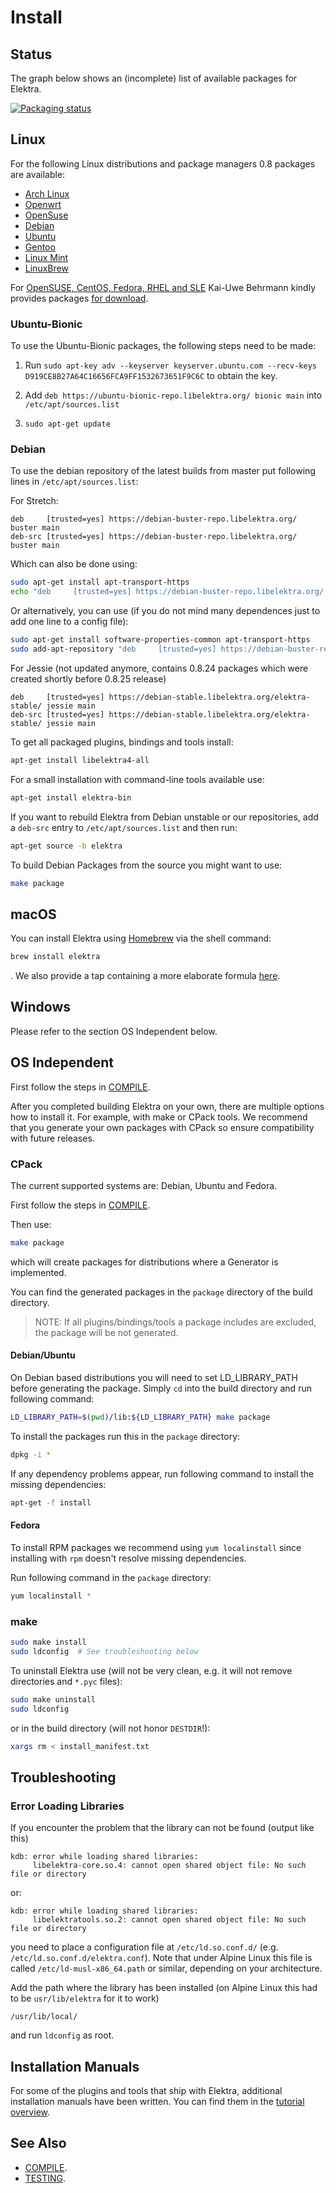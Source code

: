 # Install

## Status

The graph below shows an (incomplete) list of available packages for Elektra.

[![Packaging status](https://repology.org/badge/vertical-allrepos/elektra.svg)](https://repology.org/metapackage/elektra/versions)

## Linux

For the following Linux distributions and package managers 0.8 packages are available:

- [Arch Linux](https://aur.archlinux.org/packages/elektra/)
- [Openwrt](https://github.com/openwrt/packages/tree/master/libs/elektra)
- [OpenSuse](https://software.opensuse.org/package/elektra)
- [Debian](https://packages.debian.org/de/jessie/libelektra4)
- [Ubuntu](https://launchpad.net/ubuntu/+source/elektra)
- [Gentoo](http://packages.gentoo.org/package/app-admin/elektra)
- [Linux Mint](https://community.linuxmint.com/software/view/elektra-bin)
- [LinuxBrew](https://github.com/Linuxbrew/homebrew-core/blob/master/Formula/elektra.rb)

For [OpenSUSE, CentOS, Fedora, RHEL and SLE](https://build.opensuse.org/package/show/home:bekun:devel/elektra)
Kai-Uwe Behrmann kindly provides packages [for download](http://software.opensuse.org/download.html?project=home%3Abekun%3Adevel&package=libelektra4).

### Ubuntu-Bionic

To use the Ubuntu-Bionic packages, the following steps need to be made:

1. Run `sudo apt-key adv --keyserver keyserver.ubuntu.com --recv-keys D919CE8B27A64C16656FCA9FF1532673651F9C6C` to obtain the key.

2. Add `deb https://ubuntu-bionic-repo.libelektra.org/ bionic main` into `/etc/apt/sources.list`

3. `sudo apt-get update`

### Debian

To use the debian repository of the latest builds from master put following lines in
`/etc/apt/sources.list`:

For Stretch:

```
deb     [trusted=yes] https://debian-buster-repo.libelektra.org/ buster main
deb-src [trusted=yes] https://debian-buster-repo.libelektra.org/ buster main
```

Which can also be done using:

```sh
sudo apt-get install apt-transport-https
echo "deb     [trusted=yes] https://debian-buster-repo.libelektra.org/ buster main" | sudo tee /etc/apt/sources.list.d/elektra.list
```

Or alternatively, you can use (if you do not mind many dependences just to add one line to a config file):

```sh
sudo apt-get install software-properties-common apt-transport-https
sudo add-apt-repository "deb     [trusted=yes] https://debian-buster-repo.libelektra.org/ buster main"
```

For Jessie (not updated anymore, contains 0.8.24 packages which were created shortly before 0.8.25 release)

```
deb     [trusted=yes] https://debian-stable.libelektra.org/elektra-stable/ jessie main
deb-src [trusted=yes] https://debian-stable.libelektra.org/elektra-stable/ jessie main
```

To get all packaged plugins, bindings and tools install:

```sh
apt-get install libelektra4-all
```

For a small installation with command-line tools available use:

```sh
apt-get install elektra-bin
```

If you want to rebuild Elektra from Debian unstable or
our repositories, add a `deb-src` entry to `/etc/apt/sources.list`
and then run:

```sh
apt-get source -b elektra
```

To build Debian Packages from the source you might want to use:

```sh
make package
```

## macOS

You can install Elektra using [Homebrew](http://brew.sh) via the shell command:

```sh
brew install elektra
```

. We also provide a tap containing a more elaborate formula [here](http://github.com/ElektraInitiative/homebrew-elektra).

## Windows

Please refer to the section OS Independent below.

## OS Independent

First follow the steps in [COMPILE](COMPILE.md).

After you completed building Elektra on your own, there are multiple options how to install it. For example, with make or CPack tools.
We recommend that you generate your own packages with CPack so ensure compatibility with future releases.

### CPack

The current supported systems are: Debian, Ubuntu and Fedora.

First follow the steps in [COMPILE](COMPILE.md).

Then use:

```sh
make package
```

which will create packages for distributions where a Generator is implemented.

You can find the generated packages in the `package` directory of the build directory.

> NOTE: If all plugins/bindings/tools a package includes are excluded, the package will be not generated.

#### Debian/Ubuntu

On Debian based distributions you will need to set LD_LIBRARY_PATH before generating the package.
Simply `cd` into the build directory and run following command:

```sh
LD_LIBRARY_PATH=$(pwd)/lib:${LD_LIBRARY_PATH} make package
```

To install the packages run this in the `package` directory:

```sh
dpkg -i *
```

If any dependency problems appear, run following command to install the missing dependencies:

```sh
apt-get -f install
```

#### Fedora

To install RPM packages we recommend using `yum localinstall` since installing with `rpm` doesn't resolve missing dependencies.

Run following command in the `package` directory:

```sh
yum localinstall *
```

### make

```sh
sudo make install
sudo ldconfig  # See troubleshooting below
```

To uninstall Elektra use (will not be very clean,
e.g. it will not remove directories and `*.pyc` files):

```sh
sudo make uninstall
sudo ldconfig
```

or in the build directory (will not honor `DESTDIR`!):

```sh
xargs rm < install_manifest.txt
```

## Troubleshooting

### Error Loading Libraries

If you encounter the problem that the library can not be found (output like this)

```
kdb: error while loading shared libraries:
     libelektra-core.so.4: cannot open shared object file: No such file or directory
```

or:

```
kdb: error while loading shared libraries:
     libelektratools.so.2: cannot open shared object file: No such file or directory
```

you need to place a configuration file at `/etc/ld.so.conf.d/` (e.g. `/etc/ld.so.conf.d/elektra.conf`). Note that under Alpine Linux this file is called `/etc/ld-musl-x86_64.path` or similar, depending on your architecture.

Add the path where the library has been installed (on Alpine Linux this had to be `usr/lib/elektra` for it to work)

```
/usr/lib/local/
```

and run `ldconfig` as root.

## Installation Manuals

For some of the plugins and tools that ship with Elektra,
additional installation manuals have been written.
You can find them in the [tutorial overview](tutorials/README.md).

## See Also

- [COMPILE](COMPILE.md).
- [TESTING](TESTING.md).
